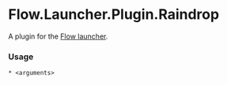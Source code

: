Flow.Launcher.Plugin.Raindrop
==================

A plugin for the [Flow launcher](https://github.com/Flow-Launcher/Flow.Launcher).

### Usage

    * <arguments>